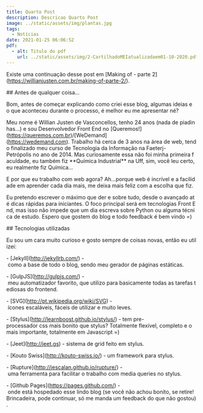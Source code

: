```yaml
---
title: Quarto Post
description: Descricao Quarto Post
image: ../static/assets/img/plantas.jpg
tags:
  - Notícias
date: 2021-01-25 06:06:52
pdf:
  - alt: Titulo do pdf
    url: ../static/assets/img/2-CartilhadoMEIatualizadaem01-10-2020.pdf
---
```

<!--StartFragment-->

Existe uma continuação desse post em \[Making of - parte 2](https://willianjusten.com.br/making-of-parte-2/).



\## Antes de qualquer coisa...



Bom, antes de começar explicando como criei esse blog, algumas ideias e o que aconteceu durante o processo, é melhor eu me apresentar né?



Meu nome é Willian Justen de Vasconcellos, tenho 24 anos (nada de piadinhas...) e sou Desenvolvedor Front End no \[Queremos!](https://queremos.com.br)/\[WeDemand](https://wedemand.com). Trabalho há cerca de 3 anos na área de web, tendo finalizado meu curso de Tecnologia da Informação na Faeterj-Petrópolis no ano de 2014. Mas curiosamente essa não foi minha primeira faculdade, eu também fiz \*\*Química Industrial\*\* na Uff, sim, você leu certo, eu realmente fiz Química...

E por que eu trabalho com web agora? Ah...porque web é incrível e a facilidade em aprender cada dia mais, me deixa mais feliz com a escolha que fiz.



Eu pretendo escrever o máximo que der e sobre tudo, desde o avançado até dicas rápidas para iniciantes. O foco principal será em tecnologias Front End, mas isso não impede que um dia escreva sobre Python ou alguma técnica de estudo. Espero que gostem do blog e todo feedback é bem vindo =)



\## Tecnologias utilizadas



Eu sou um cara muito curioso e gosto sempre de coisas novas, então eu utilizei:



\- \[Jekyll](http://jekyllrb.com/) - como a base de todo o blog, sendo meu gerador de páginas estáticas.

\- \[GulpJS](http://gulpjs.com/) - meu automatizador favorito, que utilizo para basicamente todas as tarefas tediosas do frontend.

\- \[SVG](http://pt.wikipedia.org/wiki/SVG) - ícones escaláveis, fáceis de utilizar e muito leves.

\- \[Stylus](http://learnboost.github.io/stylus/) - tem pre-processador css mais bonito que stylus? Totalmente flexível, completo e o mais importante, totalmente em Javascript =)

\- \[Jeet](http://jeet.gs) - sistema de grid feito em stylus.

\- \[Kouto Swiss](http://kouto-swiss.io/) - um framework para stylus.

\- \[Rupture](http://jescalan.github.io/rupture/) - uma ferramenta para facilitar o trabalho com media queries no stylus.

\- \[Github Pages](https://pages.github.com/) - onde está hospedado esse lindo blog (se você não achou bonito, se retire! Brincadeira, pode continuar, só me manda um feedback do que não gostou).



<!--EndFragment-->